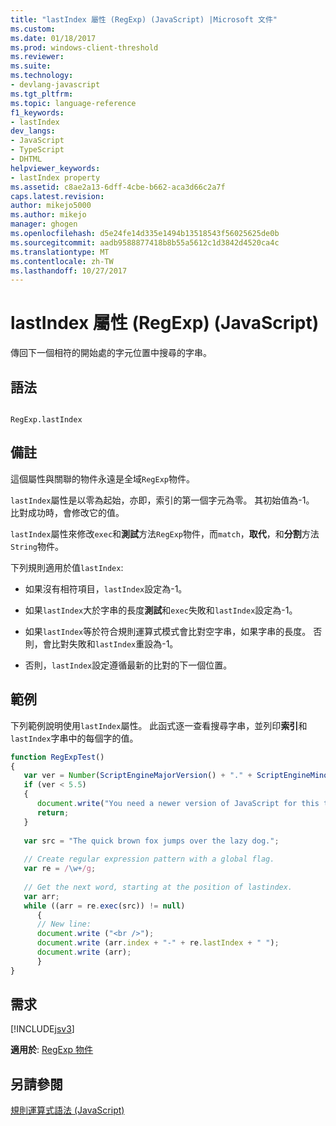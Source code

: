 ```yaml
---
title: "lastIndex 屬性 (RegExp) (JavaScript) |Microsoft 文件"
ms.custom: 
ms.date: 01/18/2017
ms.prod: windows-client-threshold
ms.reviewer: 
ms.suite: 
ms.technology:
- devlang-javascript
ms.tgt_pltfrm: 
ms.topic: language-reference
f1_keywords:
- lastIndex
dev_langs:
- JavaScript
- TypeScript
- DHTML
helpviewer_keywords:
- lastIndex property
ms.assetid: c8ae2a13-6dff-4cbe-b662-aca3d66c2a7f
caps.latest.revision: 
author: mikejo5000
ms.author: mikejo
manager: ghogen
ms.openlocfilehash: d5e24fe14d335e1494b13518543f56025625de0b
ms.sourcegitcommit: aadb9588877418b8b55a5612c1d3842d4520ca4c
ms.translationtype: MT
ms.contentlocale: zh-TW
ms.lasthandoff: 10/27/2017
---
```

# <a name="lastindex-property-regexp-javascript"></a>lastIndex 屬性 (RegExp) (JavaScript)
傳回下一個相符的開始處的字元位置中搜尋的字串。  
  
## <a name="syntax"></a>語法  
  
```  
  
RegExp.lastIndex  
```  
  
## <a name="remarks"></a>備註  
 這個屬性與關聯的物件永遠是全域`RegExp`物件。  
  
 `lastIndex`屬性是以零為起始，亦即，索引的第一個字元為零。 其初始值為-1。 比對成功時，會修改它的值。  
  
 `lastIndex`屬性來修改`exec`和**測試**方法`RegExp`物件，而`match`，**取代**，和**分割**方法`String`物件。  
  
 下列規則適用於值`lastIndex`:  
  
-   如果沒有相符項目，`lastIndex`設定為-1。  
  
-   如果`lastIndex`大於字串的長度**測試**和`exec`失敗和`lastIndex`設定為-1。  
  
-   如果`lastIndex`等於符合規則運算式模式會比對空字串，如果字串的長度。 否則，會比對失敗和`lastIndex`重設為-1。  
  
-   否則，`lastIndex`設定遵循最新的比對的下一個位置。  
  
## <a name="example"></a>範例  
 下列範例說明使用`lastIndex`屬性。 此函式逐一查看搜尋字串，並列印**索引**和`lastIndex`字串中的每個字的值。  
  
```JavaScript  
function RegExpTest()  
{  
   var ver = Number(ScriptEngineMajorVersion() + "." + ScriptEngineMinorVersion())  
   if (ver < 5.5)  
   {  
      document.write("You need a newer version of JavaScript for this to work");  
      return;  
   }  
  
   var src = "The quick brown fox jumps over the lazy dog.";  
  
   // Create regular expression pattern with a global flag.  
   var re = /\w+/g;  
  
   // Get the next word, starting at the position of lastindex.  
   var arr;  
   while ((arr = re.exec(src)) != null)  
      {  
      // New line:  
      document.write ("<br />");    
      document.write (arr.index + "-" + re.lastIndex + " ");  
      document.write (arr);  
      }  
}  
```  
  
## <a name="requirements"></a>需求  
 [!INCLUDE[jsv3](../../javascript/reference/includes/jsv3-md.md)]  
  
 **適用於**: [RegExp 物件](../../javascript/reference/regexp-object-javascript.md)  
  
## <a name="see-also"></a>另請參閱  
 [規則運算式語法 (JavaScript)](http://msdn.microsoft.com/en-us/ab0766e1-7037-45ed-aa23-706f58358c0e)